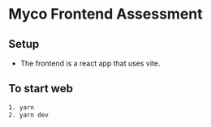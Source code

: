 # Myco Frontend Assessment

## Setup

- The frontend is a react app that uses vite.

## To start web

```bash
1. yarn 
2. yarn dev
```
